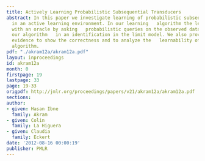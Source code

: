 ```yaml
---
title: Actively Learning Probabilistic Subsequential Transducers
abstract: In this paper we investigate learning of probabilistic subsequential   transducers
  in an active learning environment. In our learning   algorithm the learner interacts
  with an oracle by asking   probabilistic queries on the observed data. We prove
  our algorithm   in an identification in the limit model. We also provide   experimental
  evidence to show the correctness and to analyze the   learnability of the proposed
  algorithm.
pdf: "./akram12a/akram12a.pdf"
layout: inproceedings
id: akram12a
month: 0
firstpage: 19
lastpage: 33
page: 19-33
origpdf: http://jmlr.org/proceedings/papers/v21/akram12a/akram12a.pdf
sections: 
author:
- given: Hasan Ibne
  family: Akram
- given: Colin
  family: La Higuera
- given: Claudia
  family: Eckert
date: '2012-08-16 00:00:19'
publisher: PMLR
---
```

